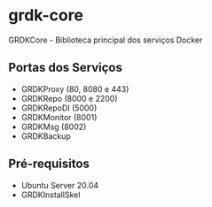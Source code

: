 # grdk-core

GRDKCore - Biblioteca principal dos serviços Docker

## Portas dos Serviços

* GRDKProxy (80, 8080 e 443)
* GRDKRepo (8000 e 2200)
* GRDKRepoDI (5000)
* GRDKMonitor (8001)
* GRDKMsg (8002)
* GRDKBackup

## Pré-requisitos

* Ubuntu Server 20.04
* GRDKInstallSkel
